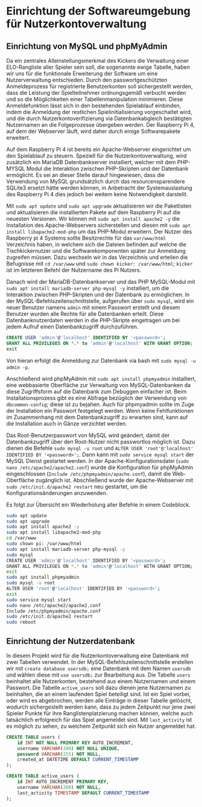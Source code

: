 # Einrichtung der Softwareumgebung für Nutzerkontoverwaltung

## Einrichtung von MySQL und phpMyAdmin

Da ein zentrales Alleinstellungsmerkmal des Kickers die Verwaltung einer ELO-Rangliste aller Spieler sein soll, die sogenannte ewige Tabelle, haben wir uns für die funktionale Erweiterung der Software um eine Nutzerverwaltung entschieden. Durch den passwortgeschützten Anmeldeprozess für registrierte Benutzerkonten soll sichergestellt werden, dass die Leistung der Spielteilnehmer ordnungsgemäß verbucht werden und so die Möglichkeiten einer Tabellenmanipulation minimieren. Diese Anmeldefunktion lässt sich in den bestehenden Spielablauf einbinden, indem die Anmeldung der restlichen Spielinitialisierung vorgeschaltet wird, und die durch Nutzerkontoverifizierung via Datenbankabgleich bestätigten Nutzernamen an die Folgeprozesse übergeben werden. Der Raspberry Pi 4, auf dem der Webserver läuft, wird daher durch einige Softwarepakete erweitert.

Auf dem Raspberry Pi 4 ist bereits ein Apache-Webserver eingerichtet um den Spielablauf zu steuern. Speziell für die Nutzerkontoverwaltung, wird zusätzlich ein MariaDB Datenbankserver installiert, welcher mit dem PHP-MYSQL Modul die Interaktion zwischen PHP-Skripten und der Datenbank ermöglicht. Es sei an dieser Stelle darauf hingewiesen, dass die Verwendung von MySQL grundsätzlich durch das resourcensparendere SQLite3 ersetzt hätte werden können, in Anbetracht der Systemauslastung des Raspberry Pi 4 dies jedoch bei weitem keine Notwendigkeit darstellt.   

Mit `sudo apt update` und `sudo apt upgrade` aktualisieren wir die Paketlisten und aktualisieren die installierten Pakete auf dem Raspberry Pi auf die neuesten Versionen. Wir können mit `sudo apt install apache2 -y` die Installation des Apache-Webservers sicherstellen und diesen mit `sudo apt install libapache2-mod-php` um das PHP-Modul erweitern.
Der Nutzer des Raspberry pi 4 Systems sollte Besitzrechte für das `var/www/html` Verzeichnis haben, in welchem sich die Dateien befinden auf welche die Tischkickernutzer und die Softwarekomponenten später zur Anmeldung zugreifen müssen. Dazu wechseln wir in das Verzeichnis und erteilen die Befugnisse mit `cd /var/www` und `sudo chown kicker: /var/www/html`;   `kicker` ist im letzteren Befehl der Nutzername des Pi Nutzers.


Danach wird der MariaDB-Datenbankserver und das PHP MySQL-Modul mit `sudo apt install mariadb-server php-mysql -y` installiert, um die Interaktion zwischen PHP-Skripten und der Datenbank zu ermöglichen. In der MySQL-Befehlszeilenschnittstelle, aufgerufen über `sudo mysql`, wird ein neuer Benutzer namens `admin` mit einem Passwort erstellt und diesem Benutzer wurden alle Rechte für alle Datenbanken erteilt. Diese Datenbanknutzerdaten werden in die PHP-Skripte eingetragen um bei jedem Aufruf einen Datenbankzugriff durchzuführen.

~~~ sql
CREATE USER 'admin'@'localhost' IDENTIFIED BY '<password>';
GRANT ALL PRIVILEGES ON *.* to 'admin'@'localhost' WITH GRANT OPTION;
exit
~~~

Von hieran erfolgt die Anmeldung zur Datenbank via bash mit `sudo mysql -u admin -p`.

Anschließend wird phpMyAdmin mit `sudo apt install phpmyadmin` installiert, eine webbasierte Oberfläche zur Verwaltung von MySQL-Datenbanken da diese Zugriffsform auf die Datenbank zum Debuggen einfacher ist. Beim Installationsprozess gibt es eine Abfrage bezüglich der Verwendung von `dbcommon-config`; diese ist zu bejahen. Auch für phpmyadmin sollte im Zuge der Installation ein Passwort festgelegt werden. Wenn keine Fehlfunktionen im Zusammenhang mit dem Datenbankzugriff zu erwarten sind, kann auf die Installation auch in Gänze verzichtet werden. 


Das Root-Benutzerpasswort von MySQL wird geändert, damit der Datenbankzugriff über den Root-Nutzer nicht passwortlos möglich ist. Dazu dienen die Befehle `sudo mysql -u root` und `ALTER USER 'root'@'localhost' IDENTIFIED BY '<password>';`. Dann kann mit `sudo service mysql start` der MySQL Dienst gestartet werden. In der Apache-Konfigurationsdatei (`sudo nano /etc/apache2/apache2.conf`) wurde die Konfiguration für phpMyAdmin eingeschlossen (`Include /etc/phpmyadmin/apache.conf`), damit die Web-Oberfläche zugänglich ist. Abschließend wurde der Apache-Webserver mit `sudo /etc/init.d/apache2 restart` neu gestartet, um die Konfigurationsänderungen anzuwenden.

Es folgt zur Übersicht ein Wiederholung aller Befehle in einem Codeblock.

~~~ bash
sudo apt update
sudo apt upgrade
sudo apt install apache2 -y
sudo apt install libapache2-mod-php
cd /var/www
sudo chown pi: /var/www/html
sudo apt install mariadb-server php-mysql -y
sudo mysql
CREATE USER 'admin'@'localhost' IDENTIFIED BY '<password>';
GRANT ALL PRIVILEGES ON *.* to 'admin'@'localhost' WITH GRANT OPTION;
exit
sudo apt install phpmyadmin
sudo mysql -u root
ALTER USER 'root'@'localhost' IDENTIFIED BY '<password>';
exit
sudo service mysql start
sudo nano /etc/apache2/apache2.conf
Include /etc/phpmyadmin/apache.conf
sudo /etc/init.d/apache2 restart
sudo reboot
~~~

## Einrichtung der Nutzerdatenbank

In diesem Projekt wird für die Nutzerkontoverwaltung eine Datenbank mit zwei Tabellen verwendet. In der MySQL-Befehlszeilenschnittstelle erstellen wir mit `create database usersdb;` eine Datenbank mit dem Namen `usersdb` und wählen diese mit `use usersdb;` zur Bearbeitung aus. Die Tabelle `users` beinhaltet alle Nutzerkonten, bestehend aus einem Nutzernamen und einem Passwort. Die Tabelle `active_users` soll dazu dienen jene Nutzernamen zu beinhalten, die an einem laufenden Spiel beteiligt sind. Ist ein Spiel vorbei, oder wird es abgebrochen, werden alle Einträge in dieser Tabelle gelöscht, wodurch sichergestellt werden kann, dass zu jedem Zeitpunkt nur jene zwei Spieler Punkte für ihre Ranglistenplatzierung machen können, welche auch tatsächlich erfolgreich für das Spiel angemeldet sind. Mit `last_activity` ist es möglich zu sehen, zu welchem Zeitpunkt sich ein Nutzer angemeldet hat.   

~~~ sql
CREATE TABLE users (
    id INT NOT NULL PRIMARY KEY AUTO_INCREMENT,
    username VARCHAR(200) NOT NULL UNIQUE,
    password VARCHAR(255) NOT NULL,
    created_at DATETIME DEFAULT CURRENT_TIMESTAMP
);

CREATE TABLE active_users (
    id INT AUTO_INCREMENT PRIMARY KEY,
    username VARCHAR(200) NOT NULL,
    last_activity TIMESTAMP DEFAULT CURRENT_TIMESTAMP
);
~~~

